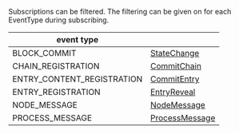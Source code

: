 Subscriptions can be filtered. The filtering can be given on for each EventType during subscribing.

| event type                 |                               |
|----------------------------|-------------------------------|
| BLOCK_COMMIT               | [StateChange](StateChange.md) |
| CHAIN_REGISTRATION         | [CommitChain](CommitChain.md) |
| ENTRY_CONTENT_REGISTRATION | [CommitEntry](CommitEntry.md) |
| ENTRY_REGISTRATION         | [EntryReveal](EntryReveal.md) |
| NODE_MESSAGE               | [NodeMessage](NodeMessage.md) |
| PROCESS_MESSAGE            | [ProcessMessage](ProcessMessage.md) |
